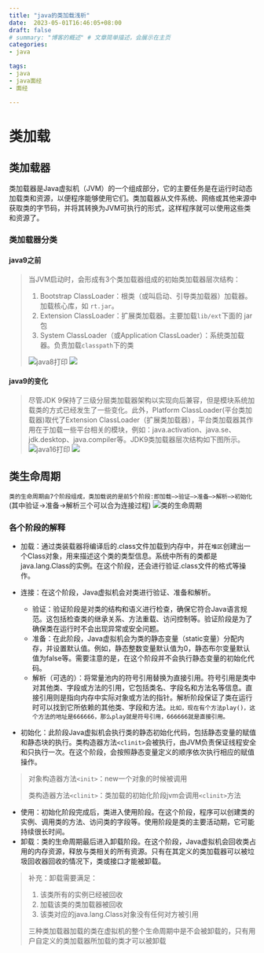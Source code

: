 ```yaml
---
title: "java的类加载浅析"
date:  2023-05-01T16:46:05+08:00
draft: false
# summary: "博客的概述" # 文章简单描述，会展示在主页
categories:
- java

tags:
- java
- java面经
- 面经

---
```


# 类加载

## 类加载器

类加载器是Java虚拟机（JVM）的一个组成部分，它的主要任务是在运行时动态加载类和资源，以便程序能够使用它们。类加载器从文件系统、网络或其他来源中获取类的字节码，并将其转换为JVM可执行的形式，这样程序就可以使用这些类和资源了。

### 类加载器分类

#### java9之前

>当JVM启动时，会形成有3个类加载器组成的初始类加载器层次结构：
>
>1. Bootstrap ClassLoader：根类（或叫启动、引导类加载器）加载器。加载核心库，如 `rt.jar`。
>2. Extension ClassLoader：扩展类加载器。主要加载`lib/ext`下面的 jar 包  
>3. System ClassLoader（或Application ClassLoader）：系统类加载器。负责加载`classpath`下的类
>
>![java8打印](https://jsdelivr.codeqihan.com/gh/MysticalDream/images/assets/202311122323485.png)
>![](https://jsdelivr.codeqihan.com/gh/MysticalDream/images/assets/202311122324087.png)


#### java9的变化

>尽管JDK 9保持了三级分层类加载器架构以实现向后兼容，但是模块系统加载类的方式已经发生了一些变化。此外，Platform ClassLoader(平台类加载器)取代了Extension ClassLoader（扩展类加载器），平台类加载器其作用在于加载一些平台相关的模块，例如：java.activation、java.se、jdk.desktop、java.compiler等。JDK9类加载器层次结构如下图所示。
![java16打印](https://jsdelivr.codeqihan.com/gh/MysticalDream/images/assets/202311122324951.png)
![](https://jsdelivr.codeqihan.com/gh/MysticalDream/images/assets/202311122324529.png)


## 类生命周期
`类的生命周期由7个阶段组成，类加载说的是前5个阶段:即加载—>验证—>准备—>解析—>初始化`
(其中验证->准备->解析三个可以合为连接过程)
![类的生命周期](https://jsdelivr.codeqihan.com/gh/MysticalDream/images/assets/202311122325470.png)


### 各个阶段的解释
- 加载：通过类装载器将编译后的.class文件加载到内存中，并在`堆区`创建出一个Class对象，用来描述这个类的类型信息。系统中所有的类都是java.lang.Class的实例。在这个阶段，还会进行验证.class文件的格式等操作。
- 连接：在这个阶段，Java虚拟机会对类进行验证、准备和解析。
  - 验证：验证阶段是对类的结构和语义进行检查，确保它符合Java语言规范。这包括检查类的继承关系、方法重载、访问控制等。验证阶段是为了确保类在运行时不会出现异常或安全问题。
  - 准备：在此阶段，Java虚拟机会为类的静态变量（static变量）分配内存，并设置默认值。例如，静态整数变量默认值为0，静态布尔变量默认值为false等。需要注意的是，在这个阶段并不会执行静态变量的初始化代码。
  - 解析（可选的）：将常量池内的符号引用替换为直接引用。符号引用是类中对其他类、字段或方法的引用，它包括类名、字段名和方法名等信息。直接引用则是指向内存中实际对象或方法的指针。解析阶段保证了类在运行时可以找到它所依赖的其他类、字段和方法。`比如，现在有个方法play()，这个方法的地址是666666，那么play就是符号引用，666666就是直接引用。`

- 初始化：此阶段Java虚拟机会执行类的静态初始化代码，包括静态变量的赋值和静态块的执行。类构造器方法`<clinit>`会被执行，由JVM负责保证线程安全和只执行一次。在这个阶段，会按照静态变量定义的顺序依次执行相应的赋值操作。
>对象构造器方法`<init>`：new一个对象的时候被调用
>
>类构造器方法`<clinit>`：类加载的初始化阶段jvm会调用`<clinit>`方法
- 使用：初始化阶段完成后，类进入使用阶段。在这个阶段，程序可以创建类的实例、调用类的方法、访问类的字段等。使用阶段是类的主要活动期，它可能持续很长时间。
- 卸载：类的生命周期最后进入卸载阶段。在这个阶段，Java虚拟机会回收类占用的内存资源，释放与类相关的所有资源。只有在其定义的类加载器可以被垃圾回收器回收的情况下，类或接口才能被卸载。

>补充：卸载需要满足：
>1. 该类所有的实例已经被回收
>2. 加载该类的类加载器被回收
>3. 该类对应的java.lang.Class对象没有任何对方被引用
>
>三种类加载器加载的类在虚拟机的整个生命周期中是不会被卸载的，只有用户自定义的类加载器所加载的类才可以被卸载




